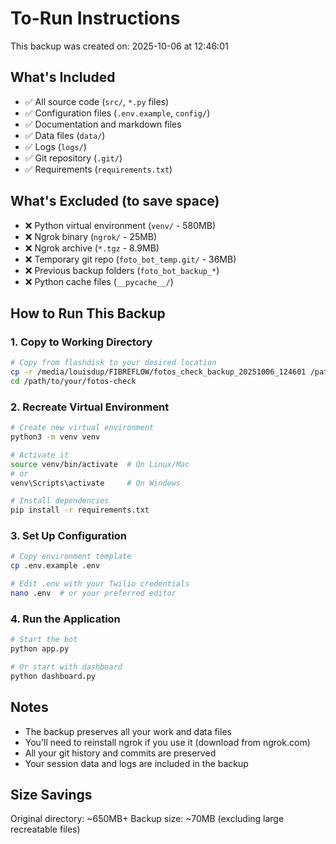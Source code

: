 # To-Run Instructions

This backup was created on: 2025-10-06 at 12:46:01

## What's Included
- ✅ All source code (`src/`, `*.py` files)
- ✅ Configuration files (`.env.example`, `config/`)
- ✅ Documentation and markdown files
- ✅ Data files (`data/`)
- ✅ Logs (`logs/`)
- ✅ Git repository (`.git/`)
- ✅ Requirements (`requirements.txt`)

## What's Excluded (to save space)
- ❌ Python virtual environment (`venv/` - 580MB)
- ❌ Ngrok binary (`ngrok/` - 25MB)
- ❌ Ngrok archive (`*.tgz` - 8.9MB)
- ❌ Temporary git repo (`foto_bot_temp.git/` - 36MB)
- ❌ Previous backup folders (`foto_bot_backup_*`)
- ❌ Python cache files (`__pycache__/`)

## How to Run This Backup

### 1. Copy to Working Directory
```bash
# Copy from flashdisk to your desired location
cp -r /media/louisdup/FIBREFLOW/fotos_check_backup_20251006_124601 /path/to/your/fotos-check
cd /path/to/your/fotos-check
```

### 2. Recreate Virtual Environment
```bash
# Create new virtual environment
python3 -m venv venv

# Activate it
source venv/bin/activate  # On Linux/Mac
# or
venv\Scripts\activate     # On Windows

# Install dependencies
pip install -r requirements.txt
```

### 3. Set Up Configuration
```bash
# Copy environment template
cp .env.example .env

# Edit .env with your Twilio credentials
nano .env  # or your preferred editor
```

### 4. Run the Application
```bash
# Start the bot
python app.py

# Or start with dashboard
python dashboard.py
```

## Notes
- The backup preserves all your work and data files
- You'll need to reinstall ngrok if you use it (download from ngrok.com)
- All your git history and commits are preserved
- Your session data and logs are included in the backup

## Size Savings
Original directory: ~650MB+
Backup size: ~70MB (excluding large recreatable files)